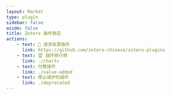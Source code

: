 ```yaml
---
layout: Market
type: plugin
sidebar: false
aside: false
title: Zotero 插件商店
actions:
    - text: 🏪 请求收录插件
      link: https://github.com/zotero-chinese/zotero-plugins
    - text: 🏆 插件排行榜
      link: ./charts
    - text: 付费插件
      link: ./value-added
    - text: 停止维护的插件
      link: ./deprecated
---
```

